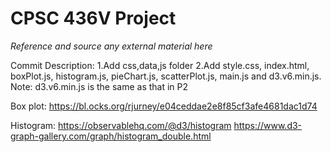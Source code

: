 # CPSC 436V Project

*Reference and source any external material here*

Commit Description:
1.Add css,data,js folder
2.Add style.css, index.html, boxPlot.js, histogram.js, pieChart.js, scatterPlot.js, main.js and d3.v6.min.js.
Note: d3.v6.min.js is the same as that in P2

Box plot: 
https://bl.ocks.org/rjurney/e04ceddae2e8f85cf3afe4681dac1d74

Histogram: 
https://observablehq.com/@d3/histogram
https://www.d3-graph-gallery.com/graph/histogram_double.html